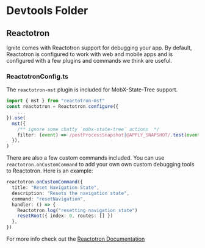 # Devtools Folder

## Reactotron

Ignite comes with Reactotron support for debugging your app.
By default, Reactotron is configured to work with web and mobile apps and is configured with a few plugins and commands we think are useful.

### ReactotronConfig.ts

The `reactotron-mst` plugin is included for MobX-State-Tree support.

```typescript
import { mst } from "reactotron-mst"
const reactotron = Reactotron.configure({
    ...
}).use(
  mst({
    /** ignore some chatty `mobx-state-tree` actions  */
    filter: (event) => /postProcessSnapshot|@APPLY_SNAPSHOT/.test(event.name) === false,
  }),
)
```

There are also a few custom commands included. You can use `reactotron.onCustomCommand` to add your own own custom debugging tools to Reactotron. Here is an example:

```typescript
reactotron.onCustomCommand({
  title: "Reset Navigation State",
  description: "Resets the navigation state",
  command: "resetNavigation",
  handler: () => {
    Reactotron.log("resetting navigation state")
    resetRoot({ index: 0, routes: [] })
  },
})
```

For more info check out the [Reactotron Documentation](https://docs.infinite.red/reactotron/)
